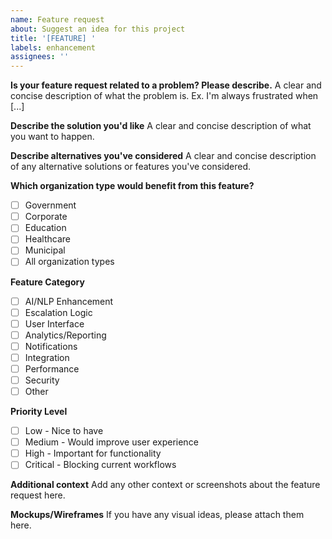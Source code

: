 ```yaml
---
name: Feature request
about: Suggest an idea for this project
title: '[FEATURE] '
labels: enhancement
assignees: ''
---
```


**Is your feature request related to a problem? Please describe.**
A clear and concise description of what the problem is. Ex. I'm always frustrated when [...]

**Describe the solution you'd like**
A clear and concise description of what you want to happen.

**Describe alternatives you've considered**
A clear and concise description of any alternative solutions or features you've considered.

**Which organization type would benefit from this feature?**
- [ ] Government
- [ ] Corporate
- [ ] Education
- [ ] Healthcare
- [ ] Municipal
- [ ] All organization types

**Feature Category**
- [ ] AI/NLP Enhancement
- [ ] Escalation Logic
- [ ] User Interface
- [ ] Analytics/Reporting
- [ ] Notifications
- [ ] Integration
- [ ] Performance
- [ ] Security
- [ ] Other

**Priority Level**
- [ ] Low - Nice to have
- [ ] Medium - Would improve user experience
- [ ] High - Important for functionality
- [ ] Critical - Blocking current workflows

**Additional context**
Add any other context or screenshots about the feature request here.

**Mockups/Wireframes**
If you have any visual ideas, please attach them here.